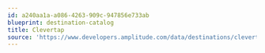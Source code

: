 ```yaml
---
id: a240aa1a-a086-4263-909c-947856e733ab
blueprint: destination-catalog
title: Clevertap
source: 'https://www.developers.amplitude.com/data/destinations/clevertap'
---
```


